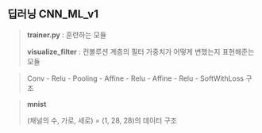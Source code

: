 ## 딥러닝 CNN_ML_v1

> **trainer.py** : 훈련하는 모듈
>
> **visualize_filter** : 컨볼루션 계층의 필터 가중치가 어떻게 변했는지 표현해준는 모듈



> Conv - Relu - Pooling - Affine - Relu - Affine - Relu - SoftWithLoss 구조



> **mnist**
>
> (채널의 수, 가로, 세로) = (1, 28, 28)의 데이터 구조